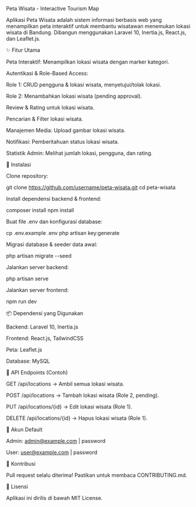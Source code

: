 Peta Wisata - Interactive Tourism Map

Aplikasi Peta Wisata adalah sistem informasi berbasis web yang menampilkan peta interaktif untuk membantu wisatawan menemukan lokasi wisata di Bandung. Dibangun menggunakan Laravel 10, Inertia.js, React.js, dan Leaflet.js.

✨ Fitur Utama

Peta Interaktif: Menampilkan lokasi wisata dengan marker kategori.

Autentikasi & Role-Based Access:

Role 1: CRUD pengguna & lokasi wisata, menyetujui/tolak lokasi.

Role 2: Menambahkan lokasi wisata (pending approval).

Review & Rating untuk lokasi wisata.

Pencarian & Filter lokasi wisata.

Manajemen Media: Upload gambar lokasi wisata.

Notifikasi: Pemberitahuan status lokasi wisata.

Statistik Admin: Melihat jumlah lokasi, pengguna, dan rating.

🚀 Instalasi

Clone repository:

git clone https://github.com/username/peta-wisata.git
cd peta-wisata

Install dependensi backend & frontend:

composer install
npm install

Buat file .env dan konfigurasi database:

cp .env.example .env
php artisan key:generate

Migrasi database & seeder data awal:

php artisan migrate --seed

Jalankan server backend:

php artisan serve

Jalankan server frontend:

npm run dev

📦 Dependensi yang Digunakan

Backend: Laravel 10, Inertia.js

Frontend: React.js, TailwindCSS

Peta: Leaflet.js

Database: MySQL

📌 API Endpoints (Contoh)

GET /api/locations → Ambil semua lokasi wisata.

POST /api/locations → Tambah lokasi wisata (Role 2, pending).

PUT /api/locations/{id} → Edit lokasi wisata (Role 1).

DELETE /api/locations/{id} → Hapus lokasi wisata (Role 1).

🔑 Akun Default

Admin: admin@example.com | password

User: user@example.com | password

🤝 Kontribusi

Pull request selalu diterima! Pastikan untuk membaca CONTRIBUTING.md.

📄 Lisensi

Aplikasi ini dirilis di bawah MIT License.
